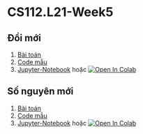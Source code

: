 # CS112.L21-Week5
## Đổi mới
1. [Bài toán][1]
2. [Code mẫu][3]
3. [Jupyter-Notebook][4] hoặc [![Open In Colab](https://colab.research.google.com/assets/colab-badge.svg)](https://colab.research.google.com/drive/1oeCvMoL1x5OIqu6ftcuVZO8pbpxSir15?usp=sharing)
## Số nguyên mới
1. [Bài toán][5]
2. [Code mẫu][7]
3. [Jupyter-Notebook][8] hoặc [![Open In Colab](https://colab.research.google.com/assets/colab-badge.svg)](https://colab.research.google.com/drive/1d-hvE9jq7Rb1TTLJ5Lfuyp3u-QjGbxuK?usp=sharing)

[5]:https://github.com/danhhuynh25029/CS112.L21/blob/master/Week_5/Songuyenmoi/songuyenmoi.pdf

[7]:https://github.com/danhhuynh25029/CS112.L21/blob/master/Week_5/Songuyenmoi/songuyenmoi.py

[8]:https://github.com/danhhuynh25029/CS112.L21/blob/master/Week_5/Songuyenmoi/songuyenmoi.ipynb

[1]:https://github.com/danhhuynh25029/CS112.L21/blob/master/Week_5/Doimoi/doimoi.pdf

[3]:https://github.com/danhhuynh25029/CS112.L21/blob/master/Week_5/Doimoi/doimoi.py

[4]:https://github.com/danhhuynh25029/CS112.L21/blob/master/Week_5/Doimoi/doimoi.ipynb
